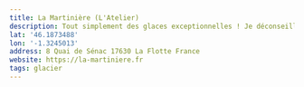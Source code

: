 ```yaml
---
title: La Martinière (L'Atelier)
description: Tout simplement des glaces exceptionnelles ! Je déconseille la glace à l'huitre 🤢.
lat: '46.1873488'
lon: '-1.3245013'
address: 8 Quai de Sénac 17630 La Flotte France
website: https://la-martiniere.fr
tags: glacier
---
```

